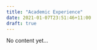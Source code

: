 ```yaml
---
title: "Academic Experience"
date: 2021-01-07T23:51:46+11:00
draft: true
---
```


No content yet...
